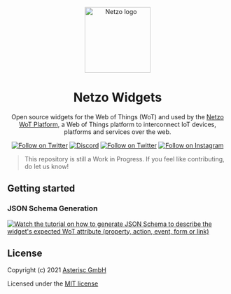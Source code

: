 <p align="center">
  <a href="https://netzo.io" rel="noopener" target="_blank">
    <img width="150" src="https://netzo.io/img/netzo-symbol-light.svg" alt="Netzo logo" />
  </a>
</p>

<h1 align="center">Netzo Widgets</h1>

<p align="center">
  Open source widgets for the Web of Things (WoT) and used by the <a href="https://app.netzo.io" target="_blank">Netzo WoT Platform</a>, a Web of Things platform to interconnect IoT devices, platforms and services over the web.
</p>

<div align="center">

[![Follow on Twitter](https://img.shields.io/github/license/netzoio/widgets)](https://github.com/netzoio/netzo/tree/main/packages/widgets/edit/main/LICENSE)
[![Discord](https://discord.com/api/guilds/790465167523577887/widget.png)](https://discord.gg/6wQRmrcPXp)
[![Follow on Twitter](https://img.shields.io/twitter/follow/netzoio.svg?label=follow+netzoio)](https://twitter.com/netzoio)
[![Follow on Instagram](https://img.shields.io/youtube/channel/views/UCHFSTwM7-ZjeJRI0RwtlFmg)](https://twitter.com/netzoio)

</div>

> This repository is still a Work in Progress. If you feel like contributing, do let us know!

## Getting started

### JSON Schema Generation

[![Watch the tutorial on how to generate JSON Schema to describe the widget's expected WoT attribute (property, action, event, form or link)](https://resources.construx.com/wp-content/uploads/2016/08/video-placeholder-brain-bites.png)](https://www.awesomescreenshot.com/video/5659563?key=813f93a1fe356771a706338d74468c08)

## License

Copyright (c) 2021 [Asterisc GmbH](https://netzo.io)

Licensed under the [MIT license](LICENSE)
